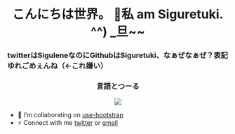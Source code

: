 <h1 align="center"> こんにちは世界。 👋私 am Siguretuki. ^^) _旦~~</h1>

<h3>twitterはSiguleneなのにGithubはSiguretuki、なぁぜなぁぜ？表記ゆれごめぇんね（<-これ嫌い）</h3>

<h3 align="center">言語とつーる</h3>
<p align="center">
  <a href="https://skillicons.dev">
    <img src="https://skillicons.dev/icons?i=python,django,html,css,js,nuxtjs,vue,arduino,raspberrypi,vscode" />
  </a>
</p>

- 👯 I’m collaborating on [use-bootstrap](https://github.com/simplise/use-bootstrap)
- ⚡ Connect with me [twitter](https://twitter.com/selenekunn) or [gmail](siguretukikohane@gmail.com)

<!--
**Siguretuki/Siguretuki** is a ✨ _special_ ✨ repository because its `README.md` (this file) appears on your GitHub profile.

Here are some ideas to get you started:

- 🔭 I’m currently working on ...
- 🌱 I’m currently learning ...
- 👯 I’m looking to collaborate on ...
- 🤔 I’m looking for help with ...
- 💬 Ask me about ...
- 📫 How to reach me: ...
- 😄 Pronouns: ...
- ⚡ Fun fact: ...
-->
